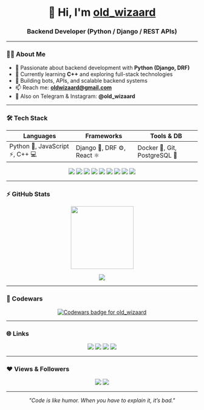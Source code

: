 <h1 align="center">👋 Hi, I'm <a href="https://github.com/old_wizaard">old_wizaard</a></h1>
<h3 align="center">Backend Developer (Python / Django / REST APIs)</h3>

---

### 👨‍💻 About Me  

- 🐍 Passionate about backend development with **Python (Django, DRF)**  
- 🚀 Currently learning **C++** and exploring full-stack technologies  
- 🤖 Building bots, APIs, and scalable backend systems  
- 📫 Reach me: **oldwizaard@gmail.com**  
- 💬 Also on Telegram & Instagram: **@old_wizaard**

---

### 🛠️ Tech Stack  

| Languages | Frameworks | Tools & DB |
|------------|-------------|-------------|
| Python 🐍, JavaScript ⚡, C++ 💻 | Django 🧩, DRF ⚙️, React ⚛️ | Docker 🐳, Git, PostgreSQL 🐘 |

<p align="center">
  <a href="https://www.python.org"><img src="https://img.icons8.com/color/48/000000/python.png" /></a>
  <a href="https://developer.mozilla.org/en-US/docs/Web/JavaScript"><img src="https://img.icons8.com/color/48/000000/javascript.png" /></a>
  <a href="https://isocpp.org/"><img src="https://img.icons8.com/color/48/000000/c-plus-plus-logo.png"/></a>
  <a href="https://www.djangoproject.com/"><img src="https://img.icons8.com/color/48/000000/django.png"/></a>
  <a href="https://react.dev/"><img src="https://img.icons8.com/office/48/000000/react.png"/></a>
  <a href="https://www.postgresql.org/"><img src="https://img.icons8.com/color/48/000000/postgreesql.png"/></a>
  <a href="https://docs.docker.com/"><img src="https://img.icons8.com/color/48/000000/docker.png"/></a>
  <a href="https://git-scm.com/"><img src="https://img.icons8.com/color/48/000000/git.png"/></a>
  <a href="https://github.com/"><img src="https://img.icons8.com/ios-filled/50/000000/github.png"/></a>
</p>

---

### ⚡ GitHub Stats  

<p align="center">
  <img src="https://github-readme-stats.vercel.app/api?username=oldwizaard&show_icons=true&theme=tokyonight&hide_border=true" height="165px"/>
</p>

<p align="center">
  <img src="https://github-readme-stats.vercel.app/api/top-langs/?username=oldwizaard&layout=compact&theme=tokyonight&hide_border=true"/>
</p>

---

### 🧠 Codewars  

<div align="center">
  <a href="https://www.codewars.com/users/old_wizaard">
    <img src="https://www.codewars.com/users/old_wizaard/badges/large" alt="Codewars badge for old_wizaard" />
  </a>
</div>

---

### 🌐 Links  

<p align="center">
  <a href="https://github.com/old_wizaard"><img src="https://img.shields.io/badge/GitHub-181717?style=for-the-badge&logo=github&logoColor=white"/></a>
  <a href="mailto:oldwizaard@gmail.com"><img src="https://img.shields.io/badge/Email-oldwizaard%40gmail.com-blue?style=for-the-badge&logo=gmail"/></a>
  <a href="https://t.me/old_wizaard"><img src="https://img.shields.io/badge/Telegram-2CA5E0?style=for-the-badge&logo=telegram&logoColor=white"/></a>
  <a href="https://instagram.com/old_wizaard"><img src="https://img.shields.io/badge/Instagram-E4405F?style=for-the-badge&logo=instagram&logoColor=white"/></a>
</p>

---

### ❤️ Views & Followers  

<p align="center">
  <img src="https://komarev.com/ghpvc/?username=oldwizaard&style=for-the-badge&color=blue"/>
  <a href="https://github.com/oldwizaard?tab=followers">
    <img src="https://img.shields.io/github/followers/oldwizaard?style=for-the-badge&color=black"/>
  </a>
</p>

---

<p align="center">
  <em>"Code is like humor. When you have to explain it, it’s bad."</em>  
</p>
